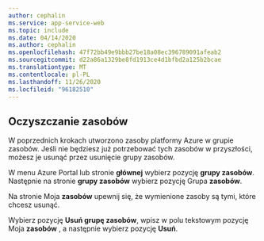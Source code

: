 ```yaml
---
author: cephalin
ms.service: app-service-web
ms.topic: include
ms.date: 04/14/2020
ms.author: cephalin
ms.openlocfilehash: 47f72bb49e9bbb27be18a08ec396789091afeab2
ms.sourcegitcommit: d22a86a1329be8fd1913ce4d1bfbd2a125b2bcae
ms.translationtype: MT
ms.contentlocale: pl-PL
ms.lasthandoff: 11/26/2020
ms.locfileid: "96182510"
---
```

## <a name="clean-up-resources"></a>Oczyszczanie zasobów

W poprzednich krokach utworzono zasoby platformy Azure w grupie zasobów. Jeśli nie będziesz już potrzebować tych zasobów w przyszłości, możesz je usunąć przez usunięcie grupy zasobów.
 
W menu Azure Portal lub stronie **głównej** wybierz pozycję **grupy zasobów**. Następnie na stronie **grupy zasobów** wybierz pozycję Grupa **zasobów**.

Na stronie Moja **zasobów** upewnij się, że wymienione zasoby są tymi, które chcesz usunąć.

Wybierz pozycję **Usuń grupę zasobów**, wpisz w polu tekstowym pozycję Moja **zasobów** , a następnie wybierz pozycję **Usuń**.
